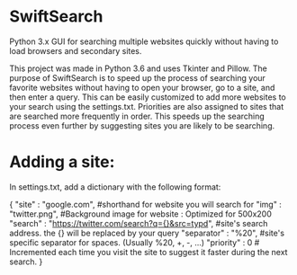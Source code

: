 # SwiftSearch
Python 3.x GUI for searching multiple websites quickly without having to load browsers and secondary sites.

This project was made in Python 3.6 and uses Tkinter and Pillow. The purpose of SwiftSearch is to speed up the process of searching your favorite websites without having to open your browser, go to a site, and then enter a query. This can be easily customized to add more websites to your search using the settings.txt. Priorities are also assigned to sites that are searched more frequently in order. This speeds up the searching process even further by suggesting sites you are likely to be searching.


# Adding a site:
In settings.txt, add a dictionary with the following format:

{
        "site" : "google.com", #shorthand for website you will search for
        "img" : "twitter.png", #Background image for website : Optimized for 500x200
        "search" : "https://twitter.com/search?q={}&src=typd", #site's search address. the {} will be replaced by your query
        "separator" : "%20", #site's specific separator for spaces. (Usually %20, +, -, ...)
        "priority" : 0 # Incremented each time you visit the site to suggest it faster during the next search. 
}
